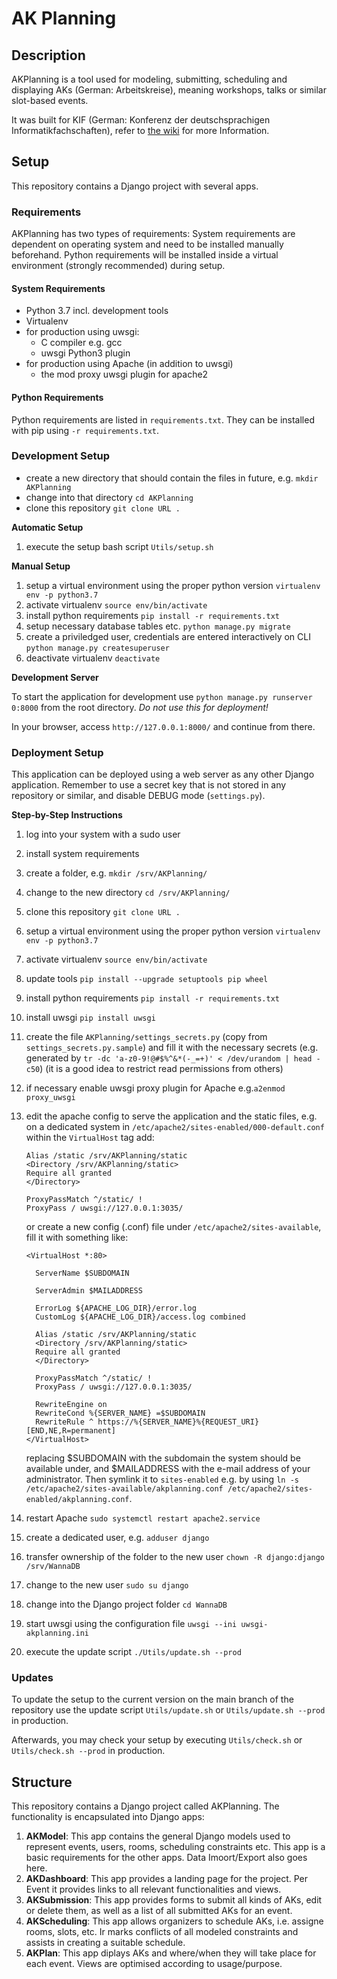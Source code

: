 # AK Planning

## Description

AKPlanning is a tool used for modeling, submitting, scheduling and displaying AKs (German: Arbeitskreise), meaning workshops, talks or similar slot-based events.

It was built for KIF (German: Konferenz der deutschsprachigen Informatikfachschaften), refer to [the wiki](wiki.kif.rocks) for more Information.


## Setup

This repository contains a Django project with several apps.


### Requirements

AKPlanning has two types of requirements: System requirements are dependent on operating system and need to be installed manually beforehand. Python requirements will be installed inside a virtual environment (strongly recommended) during setup.


#### System Requirements

* Python 3.7 incl. development tools
* Virtualenv
* for production using uwsgi:
  * C compiler e.g. gcc
  * uwsgi Python3 plugin
* for production using Apache (in addition to uwsgi)
  * the mod proxy uwsgi plugin for apache2


#### Python Requirements

Python requirements are listed in ``requirements.txt``. They can be installed with pip using ``-r requirements.txt``.


### Development Setup

* create a new directory that should contain the files in future, e.g. ``mkdir AKPlanning``
* change into that directory ``cd AKPlanning``
* clone this repository ``git clone URL .``


**Automatic Setup**

1. execute the setup bash script ``Utils/setup.sh``


**Manual Setup**

1. setup a virtual environment using the proper python version ``virtualenv env -p python3.7``
1. activate virtualenv ``source env/bin/activate``
1. install python requirements ``pip install -r requirements.txt``
1. setup necessary database tables etc. ``python manage.py migrate``
1. create a priviledged user, credentials are entered interactively on CLI ``python manage.py createsuperuser``
1. deactivate virtualenv ``deactivate``


**Development Server**

To start the application for development use ``python manage.py runserver 0:8000`` from the root directory.
*Do not use this for deployment!*

In your browser, access ``http://127.0.0.1:8000/`` and continue from there.


### Deployment Setup

This application can be deployed using a web server as any other Django application.
Remember to use a secret key that is not stored in any repository or similar, and disable DEBUG mode (``settings.py``).

**Step-by-Step Instructions**

1. log into your system with a sudo user
1. install system requirements
1. create a folder, e.g. ``mkdir /srv/AKPlanning/``
1. change to the new directory ``cd /srv/AKPlanning/``
1. clone this repository ``git clone URL .``
1. setup a virtual environment using the proper python version ``virtualenv env -p python3.7``
1. activate virtualenv ``source env/bin/activate``
1. update tools ``pip install --upgrade setuptools pip wheel``
1. install python requirements ``pip install -r requirements.txt``
1. install uwsgi ``pip install uwsgi``
1. create the file ``AKPlanning/settings_secrets.py`` (copy from ``settings_secrets.py.sample``) and fill it with the necessary secrets (e.g. generated by ``tr -dc 'a-z0-9!@#$%^&*(-_=+)' < /dev/urandom | head -c50``) (it is a good idea to restrict read permissions from others)
1. if necessary enable uwsgi proxy plugin for Apache e.g.``a2enmod proxy_uwsgi``
1. edit the apache config to serve the application and the static files, e.g. on a dedicated system in ``/etc/apache2/sites-enabled/000-default.conf`` within the ``VirtualHost`` tag add:

    ```
    Alias /static /srv/AKPlanning/static
    <Directory /srv/AKPlanning/static>
    Require all granted
    </Directory>

    ProxyPassMatch ^/static/ !
    ProxyPass / uwsgi://127.0.0.1:3035/
    ```

    or create a new config (.conf) file under ``/etc/apache2/sites-available``, fill it with something like:

    ````
    <VirtualHost *:80>

      ServerName $SUBDOMAIN

      ServerAdmin $MAILADDRESS

      ErrorLog ${APACHE_LOG_DIR}/error.log
      CustomLog ${APACHE_LOG_DIR}/access.log combined

      Alias /static /srv/AKPlanning/static
      <Directory /srv/AKPlanning/static>
      Require all granted
      </Directory>

      ProxyPassMatch ^/static/ !
      ProxyPass / uwsgi://127.0.0.1:3035/

      RewriteEngine on
      RewriteCond %{SERVER_NAME} =$SUBDOMAIN
      RewriteRule ^ https://%{SERVER_NAME}%{REQUEST_URI} [END,NE,R=permanent]
    </VirtualHost>
    ````

    replacing $SUBDOMAIN with the subdomain the system should be available under, and $MAILADDRESS with the e-mail address of your administrator. Then symlink it to ``sites-enabled`` e.g. by using ``ln -s /etc/apache2/sites-available/akplanning.conf /etc/apache2/sites-enabled/akplanning.conf``.
1. restart Apache ``sudo systemctl restart apache2.service``
1. create a dedicated user, e.g. ``adduser django``
1. transfer ownership of the folder to the new user ``chown -R django:django /srv/WannaDB``
1. change to the new user ``sudo su django``
1. change into the Django project folder ``cd WannaDB``
1. start uwsgi using the configuration file ``uwsgi --ini uwsgi-akplanning.ini``
1. execute the update script ``./Utils/update.sh --prod``


### Updates

To update the setup to the current version on the main branch of the repository use the update script ``Utils/update.sh`` or ``Utils/update.sh --prod`` in production.

Afterwards, you may check your setup by executing ``Utils/check.sh`` or ``Utils/check.sh --prod`` in production.


## Structure

This repository contains a Django project called AKPlanning. The functionality is encapsulated into Django apps:

1. **AKModel**: This app contains the general Django models used to represent events, users, rooms, scheduling constraints etc. This app is a basic requirements for the other apps. Data Imoort/Export also goes here.
1. **AKDashboard**: This app provides a landing page for the project. Per Event it provides links to all relevant functionalities and views.
1. **AKSubmission**: This app provides forms to submit all kinds of AKs, edit or delete them, as well as a list of all submitted AKs for an event.
1. **AKScheduling**: This app allows organizers to schedule AKs, i.e. assigne rooms, slots, etc. Ir marks conflicts of all modeled constraints and assists in creating a suitable schedule.
1. **AKPlan**: This app diplays AKs and where/when they will take place for each event. Views are optimised according to usage/purpose.
